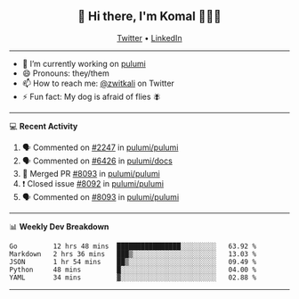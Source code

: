 <h2 align="center"> 👋 Hi there, I'm Komal 🧑🏾‍💻 </h2>
<p align="center">
    <a href="https://twitter.com/zwitkali">Twitter</a> •
    <a href="https://www.linkedin.com/in/komal-ali/">LinkedIn</a>
</p>

--------

- 🔭 I’m currently working on [pulumi](https://github.com/pulumi/pulumi)
- 😄 Pronouns: they/them
- 📫 How to reach me: [@zwitkali](https://twitter.com/zwitkali) on Twitter
- ⚡ Fun fact: My dog is afraid of flies 🪰

--------
💻 **Recent Activity**

<!--START_SECTION:activity-->
1. 🗣 Commented on [#2247](https://github.com/pulumi/pulumi/issues/2247) in [pulumi/pulumi](https://github.com/pulumi/pulumi)
2. 🗣 Commented on [#6426](https://github.com/pulumi/docs/issues/6426) in [pulumi/docs](https://github.com/pulumi/docs)
3. 🎉 Merged PR [#8093](https://github.com/pulumi/pulumi/pull/8093) in [pulumi/pulumi](https://github.com/pulumi/pulumi)
4. ❗️ Closed issue [#8092](https://github.com/pulumi/pulumi/issues/8092) in [pulumi/pulumi](https://github.com/pulumi/pulumi)
5. 🗣 Commented on [#8093](https://github.com/pulumi/pulumi/issues/8093) in [pulumi/pulumi](https://github.com/pulumi/pulumi)
<!--END_SECTION:activity-->

--------

📊 **Weekly Dev Breakdown**
<!--START_SECTION:waka-->
```text
Go         12 hrs 48 mins  ████████████████░░░░░░░░░   63.92 % 
Markdown   2 hrs 36 mins   ███▒░░░░░░░░░░░░░░░░░░░░░   13.03 % 
JSON       1 hr 54 mins    ██▒░░░░░░░░░░░░░░░░░░░░░░   09.49 % 
Python     48 mins         █░░░░░░░░░░░░░░░░░░░░░░░░   04.00 % 
YAML       34 mins         ▓░░░░░░░░░░░░░░░░░░░░░░░░   02.88 % 
```
<!--END_SECTION:waka-->

--------